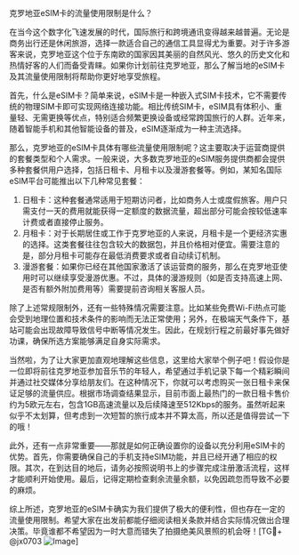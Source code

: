 克罗地亚eSIM卡的流量使用限制是什么？

在当今这个数字化飞速发展的时代，国际旅行和跨境通讯变得越来越普遍。无论是商务出行还是休闲旅游，选择一款适合自己的通信工具显得尤为重要。对于许多游客来说，克罗地亚这个位于东南欧的国家因其美丽的自然风光、悠久的历史文化和热情好客的人们而备受青睐。如果你计划前往克罗地亚，那么了解当地的eSIM卡及其流量使用限制将帮助你更好地享受旅程。

首先，什么是eSIM卡？简单来说，eSIM卡是一种嵌入式SIM卡技术，它不需要传统的物理SIM卡即可实现网络连接功能。相比传统SIM卡，eSIM具有体积小、重量轻、无需更换等优点，特别适合频繁更换设备或经常跨国旅行的人群。近年来，随着智能手机和其他智能设备的普及，eSIM逐渐成为一种主流选择。

那么，克罗地亚的eSIM卡具体有哪些流量使用限制呢？这主要取决于运营商提供的套餐类型和个人需求。一般来说，大多数克罗地亚的eSIM服务提供商都会提供多种套餐供用户选择，包括日租卡、月租卡以及漫游套餐等。例如，某知名国际eSIM平台可能推出以下几种常见套餐：

1. 日租卡：这种套餐通常适用于短期访问者，比如商务人士或度假旅客。用户只需支付一天的费用就能获得一定额度的数据流量，超出部分可能会按较低速率计费或者直接停止服务。
2. 月租卡：对于长期居住或工作于克罗地亚的人来说，月租卡是一个更经济实惠的选择。这类套餐往往包含较大的数据包，并且价格相对便宜。需要注意的是，部分月租卡可能存在最低消费要求或者自动续订机制。
3. 漫游套餐：如果你已经在其他国家激活了该运营商的服务，那么在克罗地亚使用时可以继续享受漫游优惠。不过，具体的漫游规则（如是否支持高速上网、是否有额外附加费用等）需要提前咨询相关客服人员。

除了上述常规限制外，还有一些特殊情况需要注意。比如某些免费Wi-Fi热点可能会受到地理位置和技术条件的影响而无法正常使用；另外，在极端天气条件下，基站可能会出现故障导致信号中断等情况发生。因此，在规划行程之前最好事先做好功课，确保所选方案能够满足自身实际需求。

当然啦，为了让大家更加直观地理解这些信息，这里给大家举个例子吧！假设你是一位即将前往克罗地亚参加音乐节的年轻人，希望通过手机记录下每一个精彩瞬间并通过社交媒体分享给朋友们。在这种情况下，你就可以考虑购买一张日租卡来保证足够的流量供应。根据市场调查结果显示，目前市面上最热门的一款日租卡售价约为5欧元左右，包含1GB高速流量以及后续降速至512Kbps的服务。虽然听起来似乎不太划算，但考虑到一次短暂的旅行成本并不算太高，所以还是值得尝试一下的哦！

此外，还有一点非常重要——那就是如何正确设置你的设备以充分利用eSIM卡的优势。首先，你需要确保自己的手机支持eSIM功能，并且已经开通了相应的权限。其次，在到达目的地后，请务必按照说明书上的步骤完成注册激活流程，这样才能顺利开始使用。最后，记得定期检查剩余流量余额，以免因疏忽而导致不必要的麻烦。

综上所述，克罗地亚的eSIM卡确实为我们提供了极大的便利性，但也存在一定的流量使用限制。希望大家在出发前都能仔细阅读相关条款并结合实际情况做出合理决策。毕竟谁都不希望因为一时大意而错失了拍摄绝美风景照的机会呀！[TG💪+ @jx0703 ![Image](https://github.com/user-attachments/assets/dbca1d08-cadb-493c-b0ec-ad6f7a83f270)]